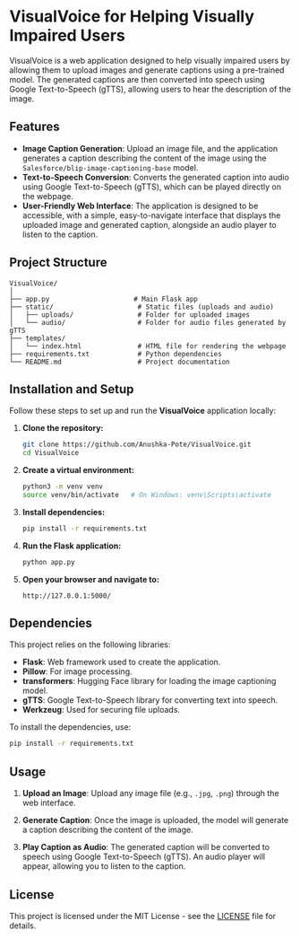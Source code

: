 # VisualVoice for Helping Visually Impaired Users

VisualVoice is a web application designed to help visually impaired users by allowing them to upload images and generate captions using a pre-trained model. The generated captions are then converted into speech using Google Text-to-Speech (gTTS), allowing users to hear the description of the image.

## Features
- **Image Caption Generation**: Upload an image file, and the application generates a caption describing the content of the image using the `Salesforce/blip-image-captioning-base` model.
- **Text-to-Speech Conversion**: Converts the generated caption into audio using Google Text-to-Speech (gTTS), which can be played directly on the webpage.
- **User-Friendly Web Interface**: The application is designed to be accessible, with a simple, easy-to-navigate interface that displays the uploaded image and generated caption, alongside an audio player to listen to the caption.

## Project Structure

```
VisualVoice/
│
├── app.py                     # Main Flask app
├── static/                     # Static files (uploads and audio)
│   ├── uploads/                # Folder for uploaded images
│   └── audio/                  # Folder for audio files generated by gTTS
├── templates/
│   └── index.html              # HTML file for rendering the webpage
├── requirements.txt            # Python dependencies
└── README.md                   # Project documentation
```

## Installation and Setup

Follow these steps to set up and run the **VisualVoice** application locally:

1. **Clone the repository:**

   ```bash
   git clone https://github.com/Anushka-Pote/VisualVoice.git
   cd VisualVoice
   ```

2. **Create a virtual environment:**

   ```bash
   python3 -m venv venv
   source venv/bin/activate   # On Windows: venv\Scripts\activate
   ```

3. **Install dependencies:**

   ```bash
   pip install -r requirements.txt
   ```

4. **Run the Flask application:**

   ```bash
   python app.py
   ```

5. **Open your browser and navigate to:**

   ```plaintext
   http://127.0.0.1:5000/
   ```

## Dependencies

This project relies on the following libraries:

- **Flask**: Web framework used to create the application.
- **Pillow**: For image processing.
- **transformers**: Hugging Face library for loading the image captioning model.
- **gTTS**: Google Text-to-Speech library for converting text into speech.
- **Werkzeug**: Used for securing file uploads.

To install the dependencies, use:

```bash
pip install -r requirements.txt
```

## Usage

1. **Upload an Image**: 
   Upload any image file (e.g., `.jpg`, `.png`) through the web interface.

2. **Generate Caption**: 
   Once the image is uploaded, the model will generate a caption describing the content of the image.

3. **Play Caption as Audio**: 
   The generated caption will be converted to speech using Google Text-to-Speech (gTTS). An audio player will appear, allowing you to listen to the caption.

## License

This project is licensed under the MIT License - see the [LICENSE](LICENSE) file for details.
